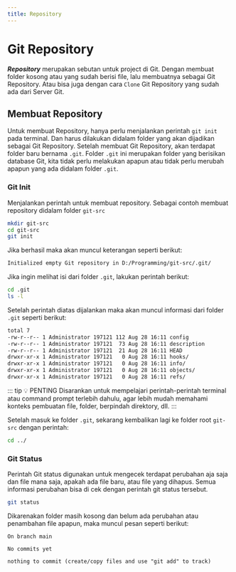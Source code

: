 ```yaml
---
title: Repository
---
```


# Git Repository

**_Repository_** merupakan sebutan untuk project di Git. Dengan membuat folder kosong atau yang sudah berisi file, lalu membuatnya sebagai Git Repository. Atau bisa juga dengan cara `Clone` Git Repository yang sudah ada dari Server Git.

## Membuat Repository

Untuk membuat Repository, hanya perlu menjalankan perintah `git init` pada terminal. Dan harus dilakukan didalam folder yang akan dijadikan sebagai Git Repository. Setelah membuat Git Repository, akan terdapat folder baru bernama `.git`.
Folder `.git` ini merupakan folder yang berisikan database Git, kita tidak perlu melakukan apapun atau tidak perlu merubah apapun yang ada didalam folder `.git`.

### Git Init

Menjalankan perintah untuk membuat repository. Sebagai contoh membuat repository didalam folder `git-src`

```sh
mkdir git-src
cd git-src
git init
```

Jika berhasil maka akan muncul keterangan seperti berikut:

```sh
Initialized empty Git repository in D:/Programming/git-src/.git/
```

Jika ingin melihat isi dari folder `.git`, lakukan perintah berikut:

```sh
cd .git
ls -l
```

Setelah perintah diatas dijalankan maka akan muncul informasi dari folder `.git` seperti berikut:

```sh
total 7
-rw-r--r-- 1 Administrator 197121 112 Aug 28 16:11 config     
-rw-r--r-- 1 Administrator 197121  73 Aug 28 16:11 description
-rw-r--r-- 1 Administrator 197121  21 Aug 28 16:11 HEAD       
drwxr-xr-x 1 Administrator 197121   0 Aug 28 16:11 hooks/     
drwxr-xr-x 1 Administrator 197121   0 Aug 28 16:11 info/      
drwxr-xr-x 1 Administrator 197121   0 Aug 28 16:11 objects/   
drwxr-xr-x 1 Administrator 197121   0 Aug 28 16:11 refs/
```

::: tip :bulb: PENTING
Disarankan untuk mempelajari perintah-perintah terminal atau command prompt terlebih dahulu, agar lebih mudah memahami konteks pembuatan file, folder, berpindah direktory, dll.
:::

Setelah masuk ke folder `.git`, sekarang kembalikan lagi ke folder root `git-src` dengan perintah:

```sh
cd ../
```

### Git Status

Perintah Git status digunakan untuk mengecek terdapat perubahan aja saja dan file mana saja, apakah ada file baru, atau file yang dihapus. Semua informasi perubahan bisa di cek dengan perintah git status tersebut.

```sh
git status
```

Dikarenakan folder masih kosong dan belum ada perubahan atau penambahan file apapun, maka muncul pesan seperti berikut:

```
On branch main

No commits yet

nothing to commit (create/copy files and use "git add" to track)
```